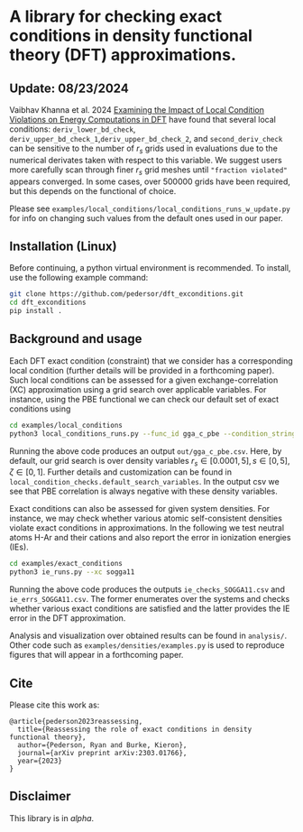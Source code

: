 A library for checking exact conditions in density functional theory (DFT) approximations.
===============================

## Update: 08/23/2024

Vaibhav Khanna et al. 2024 [Examining the Impact of Local Condition Violations on Energy Computations in DFT](https://arxiv.org/abs/2403.14073v1) have found that several local conditions: `deriv_lower_bd_check`, `deriv_upper_bd_check_1`,`deriv_upper_bd_check_2`, and `second_deriv_check` can be sensitive to the number of $r_s$ grids used in evaluations due to the numerical derivates taken with respect to this variable. We suggest users more carefully scan through finer $r_s$ grid meshes until `"fraction violated"` appears converged. In some cases, over $500000$ grids have been required, but this depends on the functional of choice.

Please see `examples/local_conditions/local_conditions_runs_w_update.py` for info on changing
such values from the default ones used in our paper.

## Installation (Linux)

Before continuing, a python virtual environment is recommended. To install, use the following example command:
```bash
git clone https://github.com/pedersor/dft_exconditions.git
cd dft_exconditions
pip install .
```

## Background and usage
Each DFT exact condition (constraint) that we consider has a corresponding local condition (further details will be provided in a forthcoming paper). Such local conditions can be assessed for a given exchange-correlation (XC) approximation using a grid search over applicable variables. For instance, using the PBE functional we can check our default set of exact conditions using

```bash
cd examples/local_conditions
python3 local_conditions_runs.py --func_id gga_c_pbe --condition_string negativity_check 
```
Running the above code produces an output `out/gga_c_pbe.csv`. Here, by default, our grid search is over density variables $r_s \in [0.0001, 5], s \in [0, 5], \zeta \in [0, 1]$. Further details and customization can be found in `local_condition_checks.default_search_variables`. In the output csv we see that PBE correlation is always negative with these density variables.

Exact conditions can also be assessed for given system densities. For instance, we may check whether various atomic self-consistent densities violate exact conditions in approximations. In the following we test neutral atoms H-Ar and their cations and also report the error in ionization energies (IEs). 

```bash
cd examples/exact_conditions
python3 ie_runs.py --xc sogga11
```
Running the above code produces the outputs `ie_checks_SOGGA11.csv` and `ie_errs_SOGGA11.csv`. The former enumerates over the systems and checks whether various exact conditions are satisfied and the latter provides the IE error in the DFT approximation.  

Analysis and visualization over obtained results can be found in `analysis/`. Other code such as `examples/densities/examples.py` is used to reproduce figures that will appear in a forthcoming paper.

## Cite

Please cite this work as:

```
@article{pederson2023reassessing,
  title={Reassessing the role of exact conditions in density functional theory},
  author={Pederson, Ryan and Burke, Kieron},
  journal={arXiv preprint arXiv:2303.01766},
  year={2023}
}
```

## Disclaimer
This library is in *alpha*.

